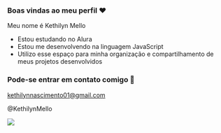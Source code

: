 ### Boas vindas ao meu perfil ❤️

Meu nome é Kethilyn Mello

- Estou estudando no Alura
- Estou me desenvolvendo na linguagem JavaScript
- Utilizo esse espaço para minha organização e compartilhamento de meus projetos desenvolvidos

### Pode-se entrar em contato comigo 📧
kethilynnascimento01@gmail.com

@KethilynMello


![](https://media1.tenor.com/m/u_UIn-uPZT4AAAAC/luffy-ace-one-piece.gif)
